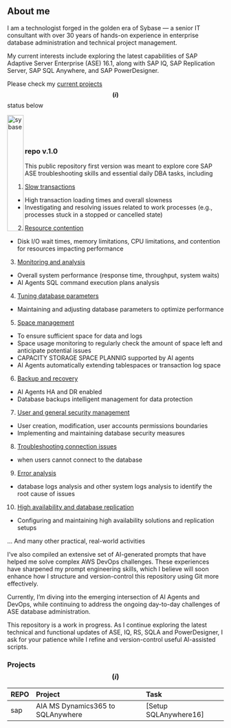 ## About me

I am a technologist forged in the golden era of Sybase — a senior IT consultant with over 30 years of hands-on experience in enterprise database administration and technical project management.

My current interests include exploring the latest capabilities of SAP Adaptive Server Enterprise (ASE) 16.1, along with SAP IQ, SAP Replication Server, SAP SQL Anywhere, and SAP PowerDesigner.

Please check my [current projects](###Projects) __$${(i)}$$__ status below

<img width="38" height="270" align="left" alt="sybase" src="https://github.com/user-attachments/assets/e5c06621-964e-47b5-b3f2-2261803ae1a9" />

<br>
<br>
<br>

### repo v.1.0
This public repository first version was meant to explore core SAP ASE troubleshooting skills and essential daily DBA tasks, including

1. [Slow transactions](#slowtransactions)
 - High transaction loading times and overall slowness
 - Investigating and resolving issues related to work processes (e.g., processes stuck in a stopped or cancelled state)
2. [Resource contention](#resourcecontention)
  - Disk I/O wait times, memory limitations, CPU limitations, and contention for resources impacting performance
3. [Monitoring and analysis](#monitoringandanalysis)
- Overall system performance (response time, throughput, system waits)
- AI Agents SQL command execution plans analysis
4. [Tuning database parameters](#tuningdatabaseparameters)
- Maintaining and adjusting database parameters to optimize performance
5. [Space management](#spacemanagement)
- To ensure sufficient space for data and logs 
- Space usage monitoring to regularly check the amount of space left and anticipate potential issues
- CAPACITY STORAGE SPACE PLANNIG supported by AI agents 
- AI Agents automatically extending tablespaces or transaction log space
6. [Backup and recovery](#backupandrecovery)
- AI Agents HA and DR enabled  
- Database backups intelligent management for data protection
7. [User and general security management](#userandgeneralsecuritymanagement)
- User creation, modification, user accounts permissions boundaries
- Implementing and maintaining database security measures
8. [Troubleshooting connection issues](#troubleshootingconnectionsissues)
- when users cannot connect to the database
9. [Error analysis](#erroranalysis)
- database logs analysis and other system logs analysis to identify the root cause of issues 
10. [High availability and database replication](#highavailabilityanddatabasereplication)
- Configuring and maintaining high availability solutions and replication setups

... And many other practical, real-world activities

I’ve also compiled an extensive set of AI-generated prompts that have helped me solve complex AWS DevOps challenges. These experiences have sharpened my prompt engineering skills, which I believe will soon enhance how I structure and version-control this repository using Git more effectively.

Currently, I’m diving into the emerging intersection of AI Agents and DevOps, while continuing to address the ongoing day-to-day challenges of ASE database administration.

This repository is a work in progress. As I continue exploring the latest technical and functional updates of ASE, IQ, RS, SQLA and PowerDesigner, I ask for your patience while I refine and version-control useful AI-assisted scripts.




### Projects __$${(i)}$$__ 

|REPO|Project|Task|
|:-- |:------|:---|
|sap|AIA MS Dynamics365 to SQLAnywhere|[Setup SQLAnywhere16]|

